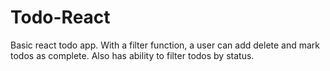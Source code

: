 # Todo-React
Basic react todo app. With a filter function, a user can add delete and mark todos as complete. Also has ability to filter todos by status.
